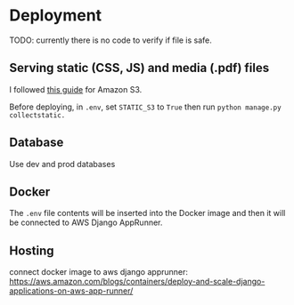 # Deployment

TODO: currently there is no code to verify if file is safe.

## Serving static (CSS, JS) and media (.pdf) files
I followed [this guide](https://testdriven.io/blog/storing-django-static-and-media-files-on-amazon-s3/) for Amazon S3.

Before deploying, in `.env`, set `STATIC_S3` to `True` then run `python manage.py collectstatic.`

## Database
Use dev and prod databases

## Docker
The `.env` file contents will be inserted into the Docker image and then it will be connected to AWS Django AppRunner.

## Hosting
connect docker image to aws django apprunner: https://aws.amazon.com/blogs/containers/deploy-and-scale-django-applications-on-aws-app-runner/

